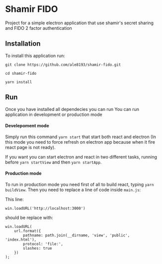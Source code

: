 # Shamir FIDO
Project for a simple electron application that use shamir's secret sharing and FIDO 2 factor authentication
## Installation
To install this application run:
```
git clone https://github.com/ale8193/shamir-fido.git

cd shamir-fido

yarn install
```

## Run
Once you have installed all dependecies you can run You can run application in development or production mode
#### Develepoment mode
Simply run this command `yarn start` that start both react and electron (In this mode you need to force refresh on electron app because when it fire react page is not ready).

If you want you can start electron and react in two different tasks, running before `yarn startView` and then `yarn startApp`.

#### Production mode
To run in production mode you need first of all to build react, typing `yarn buildView`. Then you need to replace a line of code inside `main.js`:

This line:
```
win.loadURL('http://localhost:3000')
```
should be replace with:
```
win.loadURL(
    url.format({
        pathname: path.join(__dirname, 'view', 'public', 'index.html'),
        protocol: 'file:',
        slashes: true
    })
);
```